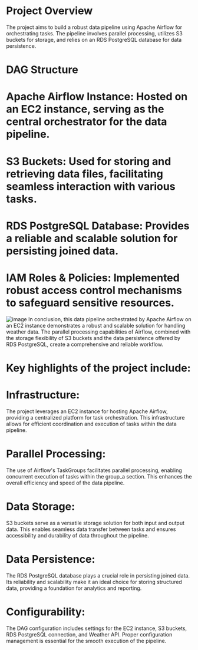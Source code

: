 # Project Overview
The project aims to build a robust data pipeline using Apache Airflow for orchestrating tasks. The pipeline involves parallel processing, utilizes S3 buckets for storage, and relies on an RDS PostgreSQL database for data persistence.

# DAG Structure

# Apache Airflow Instance: Hosted on an EC2 instance, serving as the central orchestrator for the data pipeline.
# S3 Buckets: Used for storing and retrieving data files, facilitating seamless interaction with various tasks.
# RDS PostgreSQL Database: Provides a reliable and scalable solution for persisting joined data.
# IAM Roles & Policies: Implemented robust access control mechanisms to safeguard sensitive resources.

 ![image](https://github.com/Boxydaa/weather-map-airflow/assets/152782315/334b806b-a68c-4d3c-9974-c681a95e9074)
In conclusion, this data pipeline orchestrated by Apache Airflow on an EC2 instance demonstrates a robust and scalable solution for handling weather data. The parallel processing capabilities of Airflow, combined with the storage flexibility of S3 buckets and the data persistence offered by RDS PostgreSQL, create a comprehensive and reliable workflow.

# Key highlights of the project include:

# Infrastructure: 
The project leverages an EC2 instance for hosting Apache Airflow, providing a centralized platform for task orchestration. This infrastructure allows for efficient coordination and execution of tasks within the data pipeline.

# Parallel Processing: 
The use of Airflow's TaskGroups facilitates parallel processing, enabling concurrent execution of tasks within the group_a section. This enhances the overall efficiency and speed of the data pipeline.

# Data Storage: 
S3 buckets serve as a versatile storage solution for both input and output data. This enables seamless data transfer between tasks and ensures accessibility and durability of data throughout the pipeline.

# Data Persistence: 
The RDS PostgreSQL database plays a crucial role in persisting joined data. Its reliability and scalability make it an ideal choice for storing structured data, providing a foundation for analytics and reporting.

# Configurability: 
The DAG configuration includes settings for the EC2 instance, S3 buckets, RDS PostgreSQL connection, and Weather API. Proper configuration management is essential for the smooth execution of the pipeline.



